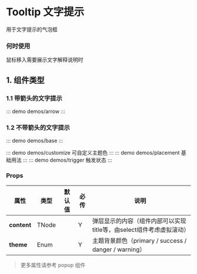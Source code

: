 # Tooltip 文字提示

用于文字提示的气泡框

### 何时使用
鼠标移入需要展示文字解释说明时

## 1. 组件类型
### 1.1 带箭头的文字提示

::: demo demos/arrow
:::

### 1.2 不带箭头的文字提示
::: demo demos/base
:::

::: demo demos/customize 可自定义主题色
:::
::: demo demos/placement 基础用法
:::
::: demo demos/trigger 触发状态
:::

### Props

| 属性 | 类型| 默认值| 必传| 说明|
|-----|-----|-----|-----|-----|
|**content** |TNode| | Y| 弹层显示的内容（组件内部可以实现title等，由select组件考虑虚拟滚动）|
|**theme** |Enum| | Y| 主题背景颜色（primary / success / danger / warning）|

> 更多属性请参考 popup 组件
